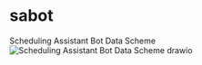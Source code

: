# sabot
Scheduling Assistant Bot Data Scheme
![Scheduling Assistant Bot Data Scheme  drawio](https://user-images.githubusercontent.com/2443970/229436898-58bfd4a1-fd7e-4013-a0da-0e82298942d7.png)
